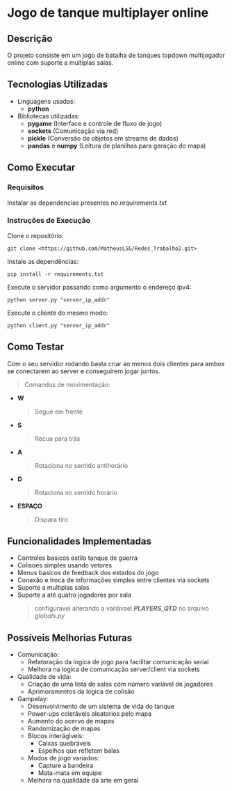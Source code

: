 # Jogo de tanque multiplayer online

## Descrição
O projeto consiste em um jogo de batalha de tanques topdown multijogador online com suporte a multiplas salas. 

## Tecnologias Utilizadas
- Linguagens usadas:
    - **python** 
- Bibliotecas utilizadas:
    - **pygame** (Interface e controle de fluxo de jogo)
    - **sockets** (Comunicação via red)
    - **pickle** (Conversão de objetos em streams de dados)
    - **pandas** e **numpy** (Leitura de planilhas para geração do mapa)
## Como Executar
### Requisitos
Instalar as dependencias presentes no *requirements.txt*
### Instruções de Execução
Clone o repositório:

    git clone <https://github.com/MatheusLSG/Redes_Trabalho2.git>

Instale as dependências:

    pip install -r requirements.txt

Execute o servidor passando como argumento o endereço ipv4:
    
    python server.py "server_ip_addr"

Execute o cliente do mesmo modo:
    
    python client.py "server_ip_addr"
## Como Testar
Com o seu servidor rodando basta criar ao menos dois clientes para ambos se conectarem ao server e conseguirem jogar juntos.

>Comandos de movimentação:
- **W** 
    >Segue em frente 
- **S**    
    > Recua para trás
- **A**
    > Rotaciona no sentido antihorário 
- **D** 
    > Rotaciona no sentido horário
- **ESPAÇO** 
    > Dispara tiro      
## Funcionalidades Implementadas
-   Controles basicos estilo tanque de guerra
-   Colisoes simples usando vetores
-   Menus basicos de feedback dos estados do jogo
-   Conexão e troca de informações simples entre clientes via sockets
-   Suporte a multiplas salas
-   Suporte a até quatro jogadores por sala 
    >configuravel alterando a variávael ***PLAYERS_QTD*** no arquivo *globals.py*

## Possíveis Melhorias Futuras
-   Comunicação:
    -   Refatoração da logica de jogo para facilitar comunicação serial   
    -   Melhora na logica de comunicação server/client via sockets 
-   Qualidade de vida:
    -   Criação de uma lista de salas com número 
    variável de jogadores
    - Aprimoramentos da logica de colisão
-   Gampelay:
    - Desenvolvimento de um sistema de vida do tanque
    - Power-ups coletáveis aleatorios pelo mapa
    - Aumento do acervo de mapas 
    - Randomização de mapas
    - Blocos interágiveis: 
        -   Caixas quebráveis
        -   Espelhos que refletem balas
    - Modos de jogo variados:
        -  Capture a bandeira
        -  Mata-mata em equipe
    - Melhora na qualidade da arte em geral